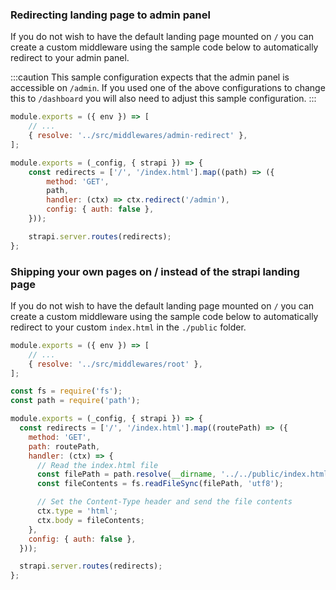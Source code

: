 ### Redirecting landing page to admin panel

If you do not wish to have the default landing page mounted on `/` you can create a custom middleware using the sample code below to automatically redirect to your admin panel.

:::caution
This sample configuration expects that the admin panel is accessible on `/admin`. If you used one of the above configurations to change this to `/dashboard` you will also need to adjust this sample configuration.
:::

```js title="./config/middlewares.js"
module.exports = ({ env }) => [
	// ...
	{ resolve: '../src/middlewares/admin-redirect' },
];

```

```js title="./src/middlewares/admin-redirect.js"
module.exports = (_config, { strapi }) => {
	const redirects = ['/', '/index.html'].map((path) => ({
		method: 'GET',
		path,
		handler: (ctx) => ctx.redirect('/admin'),
		config: { auth: false },
	}));

	strapi.server.routes(redirects);
};
```

### Shipping your own pages on / instead of the strapi landing page

If you do not wish to have the default landing page mounted on `/` you can create a custom middleware using the sample code below to automatically redirect to your custom `index.html` in the `./public` folder.

```js title="./config/middlewares.js"
module.exports = ({ env }) => [
	// ...
	{ resolve: '../src/middlewares/root' },
];

```

```js title="./src/middlewares/root.js"
const fs = require('fs');
const path = require('path');

module.exports = (_config, { strapi }) => {
  const redirects = ['/', '/index.html'].map((routePath) => ({
    method: 'GET',
    path: routePath,
    handler: (ctx) => {
      // Read the index.html file
      const filePath = path.resolve(__dirname, '../../public/index.html');
      const fileContents = fs.readFileSync(filePath, 'utf8');

      // Set the Content-Type header and send the file contents
      ctx.type = 'html';
      ctx.body = fileContents;
    },
    config: { auth: false },
  }));

  strapi.server.routes(redirects);
};
```
